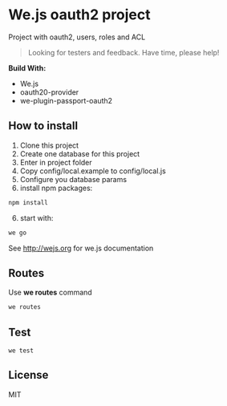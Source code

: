 # We.js oauth2 project

Project with oauth2, users, roles and ACL

> Looking for testers and feedback. Have time, please help!

**Build With:**

- We.js
- oauth20-provider
- we-plugin-passport-oauth2

## How to install

1. Clone this project
2. Create one database for this project
2. Enter in project folder
3. Copy config/local.example to config/local.js
4. Configure you database params
5. install npm packages:
```sh
npm install
```
6. start with:
```sh
we go
```

See http://wejs.org for we.js documentation

## Routes

Use **we routes** command

```sh
we routes
```

## Test

```
we test
```

## License

MIT

